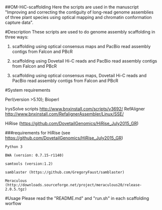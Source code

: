 

##OM-HiC-scaffolding 
Here the scripts are used in the manuscript "Improving and correcting the contiguity of long-read genome assemblies of three plant species using optical mapping and chromatin conformation capture data".

#Description
These scripts are used to do genome assembly scaffolding in three ways:

1)  scaffolding using optical consensus maps and PacBio read assembly contigs from Falcon and PBcR

2)  scaffolding using Dovetail Hi-C reads and PacBio read assembly contigs from Falcon and PBcR

3)  scaffolding using optical consensus maps, Dovetail Hi-C reads and PacBio read assembly contigs from Falcon and PBcR


#System requirements

Perl(version >5.10); Bioperl 

IrysSolve scripts http://www.bnxinstall.com/scripts/v3692/
RefAligner http://www.bnxinstall.com/RefalignerAssembler/Linux/SSE/

HiRise (https://github.com/DovetailGenomics/HiRise_July2015_GR)

  ###requirements for HiRise (see https://github.com/DovetailGenomics/HiRise_July2015_GR)
  
    Python 3 
  
    BWA (version: 0.7.15-r1140)
  
    samtools (version:1.2)
  
    samblaster (https://github.com/GregoryFaust/samblaster)
  
    Meraculous (http://downloads.sourceforge.net/project/meraculous20/release-2.0.5.tgz)
  

#Usage
Please read the "README.md" and "run.sh" in each scaffolding worflow
